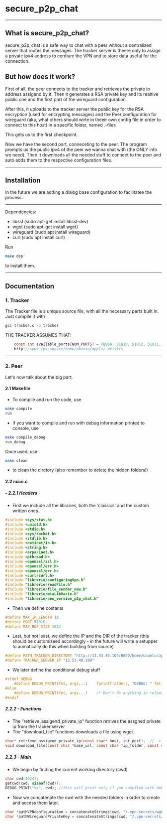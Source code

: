 # secure_p2p_chat
-----


## What is secure_p2p_chat?

secure_p2p_chat is a safe way to chat with a peer without a centralized server that routes the messages. The tracker server is theere only to assign a private ipv4 address to confiure the VPN and to store data useful for the connection.

## But how does it work?

First of all, the peer connects to the tracker and retrieves the private ip address assigend by it. Then it generates a RSA private key and its realtive public one and the first part of the wireguard configuration.

After this, it uploads to the tracker server the public key for the RSA encryption (used for encrypting messages) and the Peer configuration for wireguard (aka, what others should wirte in theeir own config file in order to connect to this host) in a specific folder, named .<host-pub-ipv4>-files

This gets us to the first checkpoint.

Now we have the second part, conneceting to the peer. The program prompts us the public ipv4 of the peer we wanna chat with (the ONLY info we need). Then it downloads all the needed stuff to connect to the peer and auto adds them to the respective  configuration files.

-----
## Installation


In the future we are adding a dialog base configuration to facilitatee the process.

--------
Dependencies:
- libssl (sudo apt-get install libssl-dev)
- wget (sudo apt-get install wget)
- wireguard (sudo apt install wireguard)
- curl  (sudo apt install curl)

Run
```bash
make dep'
```
 to install them.
____

## Documentation

### 1. Tracker

The Tracker file is a unique source file, with all the necessary parts built in. Just compile it with 
```bash
gcc tracker.c -o tracker
```

THE TRACKER ASSUMES THAT:

```C
    const int available_ports[NUM_PORTS] = {6969, 51810, 51812, 51811, 8080};
    http://<pub ip>:<port>/home/ubuntu/apple/ existis
```
-------------
### 2. Peer
Let's now talk about the big part. 

#### 2.1 Makefile
- To compile and run the code, use

```bash
make compile
run
```

- If you want to compile and run with debug information printed to console, use

```bash
make compile_debug
run_debug
```

Once used, use 
```bash
make clean
```
- to clean the diretory (also remember to delete the hidden folders!)

#### 2.2 main.c
##### - 2.2.1 Headers
- First we include all the libraries, both the 'classics' and the custom written ones.
```C
#include <sys/stat.h>
#include <unistd.h>
#include <stdio.h>
#include <sys/socket.h>
#include <stdlib.h>
#include <netinet/in.h>
#include <string.h>
#include <arpa/inet.h>
#include <pthread.h>
#include <openssl/ssl.h>
#include <openssl/err.h>
#include <openssl/err.h>
#include <curl/curl.h>
#include "librerie/configuringVpn.h"
#include "librerie/readFile.h"
#include "librerie/file_sender_new.h"
#include "librerie/miaLibVarie.h"
#include "librerie/new_version_p2p_chat.h"
```
- Then we define costants
```C
#define MAX_IP_LENGTH 18
#define PORT 51810
#define MAX_BUF_SIZE 1024
```
- Last, but not least, we define the IP and the DIR of the tracker (this should be customizeed accordingly - in the future will write a setupper to aumatically do this when building from source)
```C
#define PATH_TRACKER_DIRECTORY "http://13.53.40.109:8080/home/ubuntu/apple/"
#define TRACKER_SERVER_IP "13.53.40.109"
```
- We later define the conditional debug stuff

```C
#ifdef DEBUG
    #define DEBUG_PRINT(fmt, args...)    fprintf(stderr, "DEBUG: " fmt, ## args)
#else
    #define DEBUG_PRINT(fmt, args...)    /* Don't do anything in release builds */
#endif

```

##### 2.2.2 - Functions
- The "retrieve_assigend_private_ip" function retrives the assgned private ip from the tracker server
- The "download_file" functions downloads a file using wget.
```C
char* retrieve_assigend_private_ip(const char* host, int port);  // -> from the tracker server
void download_file(const char *base_url, const char *ip_folder, const char *filename); // -> from the tracker server
```

##### 2.2.3 - Main
- We begin by finding the current working directory (cwd)
```C
char cwd[1024];
getcwd(cwd, sizeof(cwd));
DEBUG_PRINT("%s", cwd); //this will print only if you compiled with debug. 
```
- Now we concatenate the cwd with the needed folders in order to create and access them later.
```C
char *pathVPNconfiguration = concatenateStrings(cwd, "/.vpn-secrets/wg0_vpn.conf");
char *pathWireguardPrivateKey = concatenateStrings(cwd, "/.vpn-secrets/privatekey");
```



